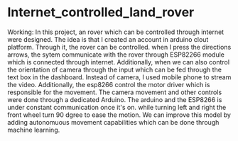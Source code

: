 # Internet_controlled_land_rover

Working: In this project, an rover which can be controlled through internet were designed. The idea is that I created an account in arduino clout platform. Through it, the rover can be controlled. when I press the directions arrows, the sytem communicate with the rover through ESP82266 module which is connected through internet. Additionally, when we can also control the orientation of camera through the input which can be fed through the text box in the dashboard. Instead of camera, I used mobile phone to stream the video. Additionally, the esp8266 control the motor driver which is responsible for the movement. The camera movement and other controls were done through a dedicated Arduino. The arduino and the ESP8266 is under constant communication once it's on. while turning left and right the front wheel turn 90 dgree to ease the motion. 
We can improve this model by adding autonomuous movement capabilities which can be done through machine learning. 
